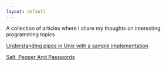 ```yaml
---
layout: default
---
```


A collection of articles where I share my thoughts on interesting programming topics

[Understanding pipes in Unix with a sample implementation](https://messagetobala.github.io/blog/unix-pipes)

[Salt, Pepper And Passwords](https://messagetobala.github.io/blog/Salt-Pepper-Passwords)
